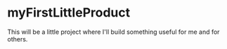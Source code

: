 # myFirstLittleProduct
This will be a little project where I'll build something useful for me and for others.
